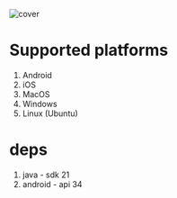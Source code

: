
![cover](https://github.com/user-attachments/assets/0421e278-3459-4641-94a3-3f253712d39a)

# Supported platforms
1. Android
2. iOS
3. MacOS
4. Windows
5. Linux (Ubuntu)

# deps

1. java - sdk 21
2. android - api 34
